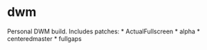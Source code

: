 # dwm

Personal DWM build. Includes patches:
	* ActualFullscreen
	* alpha
	* centeredmaster
	* fullgaps
